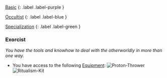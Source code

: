 
[Basic](Game/Progress#Basic)
{: .label .label-purple }

[Occultist](Game/Occultist)
{: .label .label-blue }

[Specialization](Game/Progress#Specialization)
{: .label .label-green }
### Exorcist
*You have the tools and knowhow to deal with the otherworldly in more than one way.*
* You have access to the following [Equipment](Core/Equipment):
![Proton-Thrower](Game/Blocks/Proton-Thrower)
![Ritualism-Kit](Game/Blocks/Ritualism-Kit)
